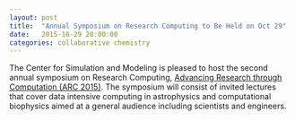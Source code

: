 ```yaml
---
layout: post
title:  "Annual Symposium on Research Computing to Be Held on Oct 29"
date:   2015-10-29 20:00:00
categories: collaborative chemistry
---
```

The Center for Simulation and Modeling is pleased to host the second annual symposium on Research Computing, [Advancing
Research through Computation (ARC 2015)](http://www.sam.pitt.edu/arc2015/). The
symposium will consist of invited lectures that cover data intensive computing in astrophysics and computational
biophysics aimed at a general audience including scientists and engineers.
